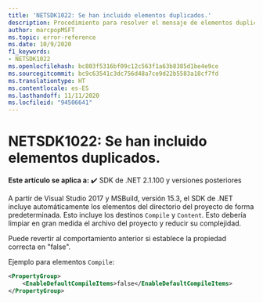 ```yaml
---
title: 'NETSDK1022: Se han incluido elementos duplicados.'
description: Procedimiento para resolver el mensaje de elementos duplicados en función de inclusiones predeterminadas.
author: marcpopMSFT
ms.topic: error-reference
ms.date: 10/9/2020
f1_keywords:
- NETSDK1022
ms.openlocfilehash: bc803f5316bf09c12c563f1a63b8385d1be4e9ce
ms.sourcegitcommit: bc9c63541c3dc756d48a7ce9d22b5583a18cf7fd
ms.translationtype: HT
ms.contentlocale: es-ES
ms.lasthandoff: 11/11/2020
ms.locfileid: "94506641"
---
```

# <a name="netsdk1022-duplicate-items-were-included"></a>NETSDK1022: Se han incluido elementos duplicados.

**Este artículo se aplica a:** ✔️ SDK de .NET 2.1.100 y versiones posteriores

A partir de Visual Studio 2017 y MSBuild, versión 15.3, el SDK de .NET incluye automáticamente los elementos del directorio del proyecto de forma predeterminada.  Esto incluye los destinos `Compile` y `Content`.  Esto debería limpiar en gran medida el archivo del proyecto y reducir su complejidad.

Puede revertir al comportamiento anterior si establece la propiedad correcta en "false".

Ejemplo para elementos `Compile`:

```xml
<PropertyGroup>
    <EnableDefaultCompileItems>false</EnableDefaultCompileItems>
</PropertyGroup>
```

